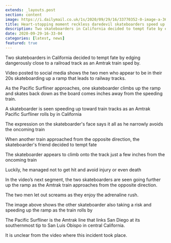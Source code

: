 ```yaml
---
extends: _layouts.post
section: content
image: https://i.dailymail.co.uk/1s/2020/09/29/16/33770352-0-image-a-36_1601392235269.jpg 
title: Heart-stopping moment reckless daredevil skateboarders speed up ramp towards oncoming Amtrak trains 
description: Two skateboarders in California decided to tempt fate by edging dangerously close to a railroad track as an Amtrak Pacific Surfliner train sped by. 
date: 2020-09-29-16-33-04 
categories: [latest, news] 
featured: true 
--- 
```

Two skateboarders in California decided to tempt fate by edging dangerously close to a railroad track as an Amtrak train sped by.

Video posted to social media shows the two men who appear to be in their 20s skateboarding up a ramp that leads to railway tracks.

As the Pacific Surfliner approaches, one skateboarder climbs up the ramp and skates back down as the board comes inches away from the speeding train.

A skateboarder is seen speeding up toward train tracks as an Amtrak Pacific Surfliner rolls by in California

The expression on the skateboarder's face says it all as he narrowly avoids the oncoming train

When another train approached from the opposite direction, the skateboarder's friend decided to tempt fate

The skateboarder appears to climb onto the track just a few inches from the oncoming train

Luckily, he managed not to get hit and avoid injury or even death

In the video’s next segment, the two skateboarders are seen going further up the ramp as the Amtrak train approaches from the opposite direction.

The two men let out screams as they enjoy the adrenaline rush.

The image above shows the other skateboarder also taking a risk and speeding up the ramp as the train rolls by

The Pacific Surfliner is the Amtrak line that links San Diego at its southernmost tip to San Luis Obispo in central California.

It is unclear from the video where this incident took place. 

